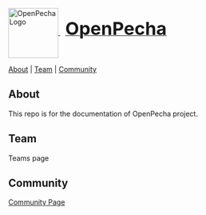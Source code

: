 <a href="https://openpecha.org">
  <p align="left">
    <img src="path/to/your/logo.png" alt="OpenPecha Logo" width="100" style="vertical-align: middle;">
    <span style="font-size: 36px; font-weight: bold; margin-left: 10px;">OpenPecha</span>
  </p>
</a>
<!-- Navigation Bar -->
<nav>
  <a href="#/about">About</a> |
  <a href="#/team">Team</a> |
  <a href="#/community">Community</a>
</nav>


## About

This repo is for the documentation of OpenPecha project.

## Team
Teams page

## Community
  [Community Page](https://forum.openpecha.org/)
